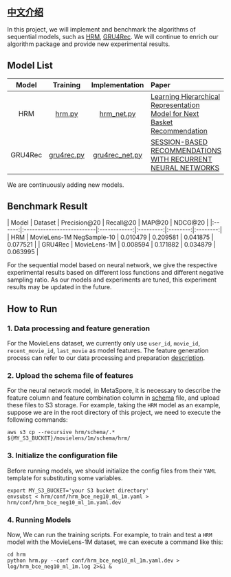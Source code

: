 ## [中文介绍](README-CN.md)

In this project, we will implement and benchmark the algorithms of sequential models, such as [HRM](https://citeseerx.ist.psu.edu/viewdoc/download?doi=10.1.1.827.9692&rep=rep1&type=pdf), [GRU4Rec](https://arxiv.org/abs/2109.12613). We will continue to enrich our algorithm package and provide new experimental results.

## Model List
 
|    Model   |                Training                 |                              Implementation                            |            Paper              |
|:----------:|:---------------------------------------:|:----------------------------------------------------------------------:|:------------------------------|
|     HRM    |            [hrm.py](hrm/hrm.py)         |   [hrm_net.py](../../python/algos/sequential/hrm/hrm_net.py)           | [Learning Hierarchical Representation Model for Next Basket Recommendation](https://citeseerx.ist.psu.edu/viewdoc/download?doi=10.1.1.827.9692&rep=rep1&type=pdf)     |
|   GRU4Rec  |    [gru4rec.py](gru4rec/gru4rec.py)     |   [gru4rec_net.py](../../python/algos/sequential/hrm/gru4rec_net.py)   | [SESSION-BASED RECOMMENDATIONS WITH RECURRENT NEURAL NETWORKS](https://arxiv.org/pdf/1511.06939)     |

We are continuously adding new models.

## Benchmark Result

|  Model  |           Dataset         | Precision@20 | Recall@20 |  MAP@20  |  NDCG@20 | 
|:-- ----:|:--------------------------|:------------:|:---------:|:--------:|:--------:|
| HRM     | MovieLens-1M NegSample-10 |   0.010479   | 0.209581  | 0.041875 | 0.077521 |
| GRU4Rec | MovieLens-1M              |   0.008594   | 0.171882  | 0.034879 | 0.063995 |

For the sequential model based on neural network, we give the respective experimental results based on different loss functions and different negative sampling ratio. As our models and experiments are tuned, this experiment results may be updated in the future.

## How to Run
### 1. Data processing and feature generation
For the MovieLens dataset, we currently only use `user_id`, `movie_id`, `recent_movie_id`, `last_movie` as model features. The feature generation process can refer to our data processing and preparation [description](../dataset/README.md).

### 2. Upload the schema file of features
For the neural network model, in MetaSpore, it is necessary to describe the feature column and feature combination column in [schema](schema) file, and upload these files to S3 storage. For example, taking the `HRM` model as an example, suppose we are in the root directory of this project,
we need to execute the following commands:

```shell
aws s3 cp --recursive hrm/schema/.* ${MY_S3_BUCKET}/movielens/1m/schema/hrm/
```

### 3. Initialize the configuration file 
Before running models, we should initialize the config files from their `YAML` template for substituting some variables. 

```shell
export MY_S3_BUCKET='your S3 bucket directory'
envsubst < hrm/conf/hrm_bce_neg10_ml_1m.yaml > hrm/conf/hrm_bce_neg10_ml_1m.yaml.dev
```

### 4. Running Models
Now, We can run the training scripts. For example, to train and test a `HRM` model with the MovieLens-1M dataset, we can execute a command like this:

```shell
cd hrm
python hrm.py --conf conf/hrm_bce_neg10_ml_1m.yaml.dev > log/hrm_bce_neg10_ml_1m.log 2>&1 &
```

